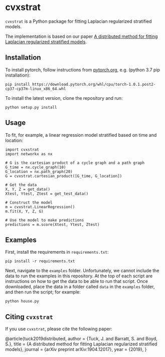 # cvxstrat

`cvxstrat` is a Python package for fitting Laplacian regularized stratified models.

The implementation is based on our paper
[A distributed method for fitting Laplacian regularized stratified models](http://web.stanford.edu/~boyd/papers/strat_models.html).

## Installation

To install pytorch, follow instructions from [pytorch.org](https://pytorch.org/), e.g. (python 3.7 pip installation):
```
pip install https://download.pytorch.org/whl/cpu/torch-1.0.1.post2-cp37-cp37m-linux_x86_64.whl
```

To install the latest version, clone the repository and run:
```
python setup.py install
```

## Usage

To fit, for example, a linear regression model stratified based on time and location:
```
import cvxstrat
import networkx as nx

# G is the cartesian product of a cycle graph and a path graph
G_time = nx.cycle_graph(10)
G_location = nx.path_graph(20)
G = cvxstrat.cartesian_product([G_time, G_location])

# Get the data
X, Y, Z = get_data()
Xtest, Ytest, Ztest = get_test_data()

# Construct the model
m = cvxstrat.LinearRegression()
m.fit(X, Y, Z, G)

# Use the model to make predictions
predictions = m.score(Xtest, Ytest, Ztest)
```

## Examples

First, install the requirements in `requirements.txt`:
```
pip install -r requirements.txt
```

Next, navigate to the `examples` folder.
Unfortunately, we cannot include the data to run the examples in this repository.
At the top of each script are instructions on how to get the data to be able to run that script.
Once downloaded, place the data in a folder called `data` in the `examples` folder,
and then run the script; for example:
```
python house.py
```

## Citing `cvxstrat`

If you use `cvxstrat`, please cite the following paper:

@article{tuck2019distributed,
    author       = {Tuck, J. and Barratt, S. and Boyd, S.},
    title        = {A distributed method for fitting Laplacian regularized stratified models},
    journal      = {arXiv preprint arXiv:1904.12017},
    year         = {2019},
}
